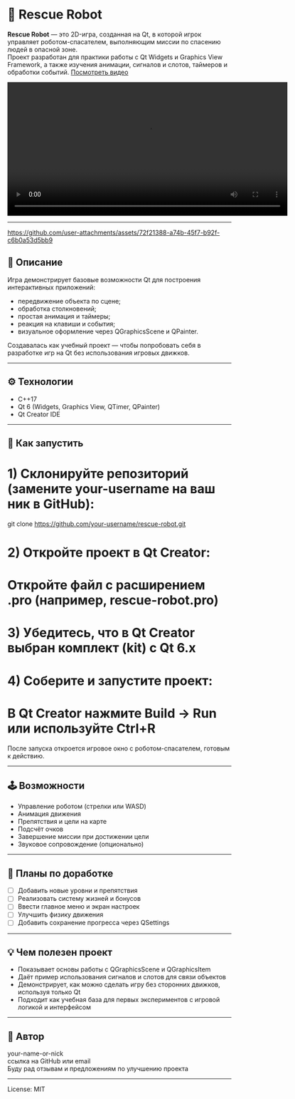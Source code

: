 # 🤖 Rescue Robot

**Rescue Robot** — это 2D-игра, созданная на Qt, в которой игрок управляет роботом-спасателем, выполняющим миссии по спасению людей в опасной зоне.  
Проект разработан для практики работы с Qt Widgets и Graphics View Framework, а также изучения анимации, сигналов и слотов, таймеров и обработки событий.
[Посмотреть видео](/demonstration.mp4)

<video width="630" height="300" controls>
  <source src="https://github.com/CtacsGitForWork/cpp-qt-rescue-robot/blob/main/demonstration.mp4" type="video/mp4">
  Ваш браузер не поддерживает встроенный видеоплеер.
</video>

---

https://github.com/user-attachments/assets/72f21388-a74b-45f7-b92f-c6b0a53d5bb9



## 🎯 Описание

Игра демонстрирует базовые возможности Qt для построения интерактивных приложений:

- передвижение объекта по сцене;
- обработка столкновений;
- простая анимация и таймеры;
- реакция на клавиши и события;
- визуальное оформление через QGraphicsScene и QPainter.

Создавалась как учебный проект — чтобы попробовать себя в разработке игр на Qt без использования игровых движков.

---

## ⚙️ Технологии

- C++17  
- Qt 6 (Widgets, Graphics View, QTimer, QPainter)  
- Qt Creator IDE

---

## 🚀 Как запустить

# 1) Склонируйте репозиторий (замените your-username на ваш ник в GitHub):
git clone https://github.com/your-username/rescue-robot.git

# 2) Откройте проект в Qt Creator:
#    Откройте файл с расширением .pro (например, rescue-robot.pro)

# 3) Убедитесь, что в Qt Creator выбран комплект (kit) с Qt 6.x

# 4) Соберите и запустите проект:
#    В Qt Creator нажмите Build → Run или используйте Ctrl+R

После запуска откроется игровое окно с роботом-спасателем, готовым к действию.

---

## 🕹️ Возможности

- Управление роботом (стрелки или WASD)  
- Анимация движения  
- Препятствия и цели на карте  
- Подсчёт очков  
- Завершение миссии при достижении цели  
- Звуковое сопровождение (опционально)

---

## 🧩 Планы по доработке

- [ ] Добавить новые уровни и препятствия  
- [ ] Реализовать систему жизней и бонусов  
- [ ] Ввести главное меню и экран настроек  
- [ ] Улучшить физику движения  
- [ ] Добавить сохранение прогресса через QSettings

---

## 💡 Чем полезен проект

- Показывает основы работы с QGraphicsScene и QGraphicsItem  
- Даёт пример использования сигналов и слотов для связи объектов  
- Демонстрирует, как можно сделать игру без сторонних движков, используя только Qt  
- Подходит как учебная база для первых экспериментов с игровой логикой и интерфейсом

---

## 👤 Автор

your-name-or-nick  
ссылка на GitHub или email  
Буду рад отзывам и предложениям по улучшению проекта

---

License: MIT






